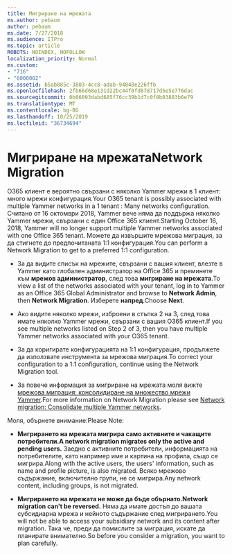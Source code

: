 ```yaml
---
title: Мигриране на мрежата
ms.author: pebaum
author: pebaum
ms.date: 7/27/2018
ms.audience: ITPro
ms.topic: article
ROBOTS: NOINDEX, NOFOLLOW
localization_priority: Normal
ms.custom:
- "716"
- "6000002"
ms.assetid: b5ab885c-3803-4cc8-adab-94848e226ffb
ms.openlocfilehash: 2fb66d68e131d22bc44f0fd878717d5e5e776dac
ms.sourcegitcommit: 0b06093dabd685f76cc39b1d7c0f8b03883b6e79
ms.translationtype: MT
ms.contentlocale: bg-BG
ms.lasthandoff: 10/25/2019
ms.locfileid: "36734694"
---
```

# <a name="network-migration"></a><span data-ttu-id="ac4e7-102">Мигриране на мрежата</span><span class="sxs-lookup"><span data-stu-id="ac4e7-102">Network Migration</span></span>

<span data-ttu-id="ac4e7-103">O365 клиент е вероятно свързани с няколко Yammer мрежи в 1 клиент: много мрежи конфигурация.</span><span class="sxs-lookup"><span data-stu-id="ac4e7-103">Your O365 tenant is possibly associated with multiple Yammer networks in a 1 tenant : Many networks configuration.</span></span> <span data-ttu-id="ac4e7-104">Считано от 16 октомври 2018, Yammer вече няма да поддържа няколко Yammer мрежи, свързани с един Office 365 клиент.</span><span class="sxs-lookup"><span data-stu-id="ac4e7-104">Starting October 16, 2018, Yammer will no longer support multiple Yammer networks associated with one Office 365 tenant.</span></span> <span data-ttu-id="ac4e7-105">Можете да извършите мрежова миграция, за да стигнете до предпочитаната 1:1 конфигурация.</span><span class="sxs-lookup"><span data-stu-id="ac4e7-105">You can perform a Network Migration to get to a preferred 1:1 configuration.</span></span>
  
- <span data-ttu-id="ac4e7-106">За да видите списък на мрежите, свързани с вашия клиент, влезте в Yammer като глобален администратор на Office 365 и преминете към **мрежов администратор**, след това **мигриране на мрежата**.</span><span class="sxs-lookup"><span data-stu-id="ac4e7-106">To view a list of the networks associated with your tenant, log in to Yammer as an Office 365 Global Administrator and browse to **Network Admin**, then **Network Migration**.</span></span> <span data-ttu-id="ac4e7-107">Изберете **напред**.</span><span class="sxs-lookup"><span data-stu-id="ac4e7-107">Choose **Next**.</span></span>

- <span data-ttu-id="ac4e7-108">Ако видите няколко мрежи, изброени в стъпка 2 на 3, след това имате няколко Yammer мрежи, свързани с вашия O365 клиент.</span><span class="sxs-lookup"><span data-stu-id="ac4e7-108">If you see multiple networks listed on Step 2 of 3, then you have multiple Yammer networks associated with your O365 tenant.</span></span>

- <span data-ttu-id="ac4e7-109">За да коригирате конфигурацията на 1:1 конфигурация, продължете да използвате инструмента за мрежова миграция.</span><span class="sxs-lookup"><span data-stu-id="ac4e7-109">To correct your configuration to a 1:1 configuration, continue using the Network Migration tool.</span></span>

- <span data-ttu-id="ac4e7-110">За повече информация за мигриране на мрежата моля вижте [мрежова миграция: консолидиране на множество мрежи Yammer](https://docs.microsoft.com/yammer/configure-your-yammer-network/consolidate-multiple-yammer-networks).</span><span class="sxs-lookup"><span data-stu-id="ac4e7-110">For more information on Network Migration please see [Network migration: Consolidate multiple Yammer networks](https://docs.microsoft.com/yammer/configure-your-yammer-network/consolidate-multiple-yammer-networks).</span></span>

<span data-ttu-id="ac4e7-111">Моля, обърнете внимание:</span><span class="sxs-lookup"><span data-stu-id="ac4e7-111">Please Note:</span></span>
  
- <span data-ttu-id="ac4e7-112">**Мигрирането на мрежата мигрира само активните и чакащите потребители.**</span><span class="sxs-lookup"><span data-stu-id="ac4e7-112">**A network migration migrates only the active and pending users.**</span></span> <span data-ttu-id="ac4e7-113">Заедно с активните потребители, информацията на потребителите, като например име и картина на профила, също се мигрира.</span><span class="sxs-lookup"><span data-stu-id="ac4e7-113">Along with the active users, the users' information, such as name and profile picture, is also migrated.</span></span> <span data-ttu-id="ac4e7-114">Всяко мрежово съдържание, включително групи, не се мигрира.</span><span class="sxs-lookup"><span data-stu-id="ac4e7-114">Any network content, including groups, is not migrated.</span></span>

- <span data-ttu-id="ac4e7-115">**Мигрирането на мрежата не може да бъде обърнато.**</span><span class="sxs-lookup"><span data-stu-id="ac4e7-115">**Network migration can't be reversed.**</span></span> <span data-ttu-id="ac4e7-116">Няма да имате достъп до вашата субсидиарна мрежа и нейното съдържание след мигрирането.</span><span class="sxs-lookup"><span data-stu-id="ac4e7-116">You will not be able to access your subsidiary network and its content after migration.</span></span> <span data-ttu-id="ac4e7-117">Така че, преди да помислите за миграция, искате да планирате внимателно.</span><span class="sxs-lookup"><span data-stu-id="ac4e7-117">So before you consider a migration, you want to plan carefully.</span></span>
